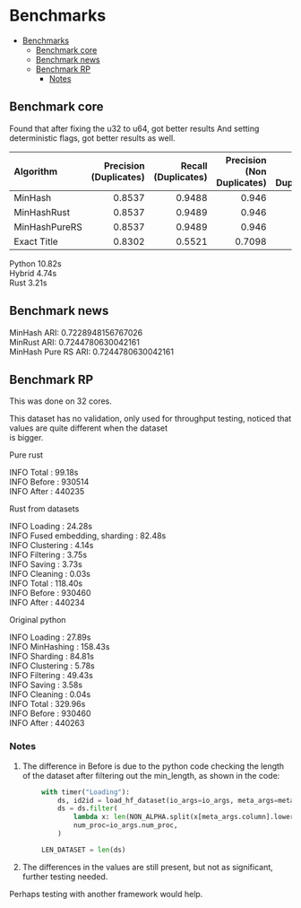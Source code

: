 # Benchmarks

- [Benchmarks](#benchmarks)
  - [Benchmark core](#benchmark-core)
  - [Benchmark news](#benchmark-news)
  - [Benchmark RP](#benchmark-rp)
    - [Notes](#notes)

## Benchmark core

Found that after fixing the u32 to u64, got better results
And setting deterministic flags, got better results as well.

| Algorithm     |   Precision (Duplicates) |   Recall (Duplicates) |   Precision (Non Duplicates) |   Recall (Non Duplicates) |   Macro F1 score |   Accuracy | Time   |
|:--------------|-------------------------:|----------------------:|-----------------------------:|--------------------------:|-----------------:|-----------:|:-------|
| MinHash       |                   0.8537 |                0.9488 |                       0.946  |                    0.8463 |           0.8961 |     0.8197 | 11.39s |
| MinHashRust   |                   0.8537 |                0.9489 |                       0.946  |                    0.8464 |           0.8961 |     0.8197 | 5.67s  |
| MinHashPureRS |                   0.8537 |                0.9489 |                       0.946  |                    0.8463 |           0.8961 |     0.8197 | 3.22s  |
| Exact Title   |                   0.8302 |                0.5521 |                       0.7098 |                    0.9065 |           0.77   |     0.7456 | -      |

Python 10.82s  
Hybrid 4.74s  
Rust 3.21s  

## Benchmark news

MinHash ARI: 0.7228948156767026  
MinRust ARI: 0.7244780630042161  
MinHash Pure RS ARI: 0.7244780630042161  

## Benchmark RP

This was done on 32 cores. 

This dataset has no validation, only used for throughput testing, noticed that values are quite different when the dataset  
is bigger.

Pure rust

INFO     Total                           : 99.18s  
INFO     Before                          : 930514  
INFO     After                           : 440235  

Rust from datasets  

INFO     Loading                         : 24.28s  
INFO     Fused embedding, sharding       : 82.48s  
INFO     Clustering                      : 4.14s  
INFO     Filtering                       : 3.75s  
INFO     Saving                          : 3.73s  
INFO     Cleaning                        : 0.03s  
INFO     Total                           : 118.40s  
INFO     Before                          : 930460  
INFO     After                           : 440234  

Original python  

INFO     Loading                         : 27.89s  
INFO     MinHashing                      : 158.43s  
INFO     Sharding                        : 84.81s  
INFO     Clustering                      : 5.78s  
INFO     Filtering                       : 49.43s  
INFO     Saving                          : 3.58s  
INFO     Cleaning                        : 0.04s   
INFO     Total                           : 329.96s  
INFO     Before                          : 930460  
INFO     After                           : 440263  

### Notes

1. The difference in Before is due to the python code checking the length of the dataset after filtering out the min_length, as shown in the code:
```python
        with timer("Loading"):
            ds, id2id = load_hf_dataset(io_args=io_args, meta_args=meta_args)
            ds = ds.filter(
                lambda x: len(NON_ALPHA.split(x[meta_args.column].lower())) >= minhash_args.min_length,
                num_proc=io_args.num_proc,
            )

        LEN_DATASET = len(ds)
```

2. The differences in the values are still present, but not as significant, further testing needed.

Perhaps testing with another framework would help.

